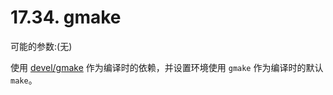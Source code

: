 # 17.34. gmake

可能的参数:(无)

使用 [devel/gmake](https://cgit.freebsd.org/ports/tree/devel/gmake/pkg-descr) 作为编译时的依赖，并设置环境使用 `gmake` 作为编译时的默认 `make`。
